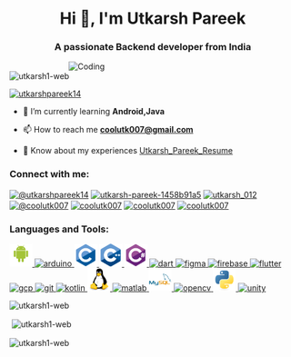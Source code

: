 <h1 align="center">Hi 👋, I'm Utkarsh Pareek</h1>
<h3 align="center">A passionate Backend developer from India</h3>
<img align="right" alt="Coding" width="400" src="https://i.pinimg.com/564x/1c/54/f7/1c54f7b06d7723c21afc5035bf88a5ef.jpg">

<p align="left"> <img src="https://komarev.com/ghpvc/?username=utkarsh1-web&label=Profile%20views&color=0e75b6&style=flat" alt="utkarsh1-web" /> </p>
<p align="left"> <a href="https://twitter.com/utkarshpareek14" target="blank"><img src="https://img.shields.io/twitter/follow/utkarshpareek14?logo=twitter&style=for-the-badge" alt="utkarshpareek14" /></a> </p>

- 🌱 I’m currently learning **Android,Java**

- 📫 How to reach me **coolutk007@gmail.com**

- 📄 Know about my experiences [Utkarsh_Pareek_Resume](Utkarsh_Pareek_Resume)

<h3 align="left">Connect with me:</h3>
<p align="left">
<a href="https://twitter.com/@UtkarshPareek14" target="blank"><img align="center" src="https://raw.githubusercontent.com/rahuldkjain/github-profile-readme-generator/master/src/images/icons/Social/twitter.svg" alt="@utkarshpareek14" height="30" width="40" /></a>
<a href="https://linkedin.com/in/utkarsh-pareek-1458b91a5" target="blank"><img align="center" src="https://raw.githubusercontent.com/rahuldkjain/github-profile-readme-generator/master/src/images/icons/Social/linked-in-alt.svg" alt="utkarsh-pareek-1458b91a5" height="30" width="40" /></a>
<a href="https://www.codechef.com/users/utkarsh_012" target="blank"><img align="center" src="https://cdn.jsdelivr.net/npm/simple-icons@3.1.0/icons/codechef.svg" alt="utkarsh_012" height="30" width="40" /></a>
<a href="https://www.hackerrank.com/@coolutk007" target="blank"><img align="center" src="https://raw.githubusercontent.com/rahuldkjain/github-profile-readme-generator/master/src/images/icons/Social/hackerrank.svg" alt="@coolutk007" height="30" width="40" /></a>
<a href="https://codeforces.com/profile/coolutk007" target="blank"><img align="center" src="https://raw.githubusercontent.com/rahuldkjain/github-profile-readme-generator/master/src/images/icons/Social/codeforces.svg" alt="coolutk007" height="30" width="40" /></a>
<a href="https://www.leetcode.com/coolutk007" target="blank"><img align="center" src="https://raw.githubusercontent.com/rahuldkjain/github-profile-readme-generator/master/src/images/icons/Social/leet-code.svg" alt="coolutk007" height="30" width="40" /></a>
<a href="https://auth.geeksforgeeks.org/user/coolutk007" target="blank"><img align="center" src="https://raw.githubusercontent.com/rahuldkjain/github-profile-readme-generator/master/src/images/icons/Social/geeks-for-geeks.svg" alt="coolutk007" height="30" width="40" /></a>
</p>

<h3 align="left">Languages and Tools:</h3>
<p align="left"> <a href="https://developer.android.com" target="_blank" rel="noreferrer"> <img src="https://raw.githubusercontent.com/devicons/devicon/master/icons/android/android-original-wordmark.svg" alt="android" width="40" height="40"/> </a> <a href="https://www.arduino.cc/" target="_blank" rel="noreferrer"> <img src="https://cdn.worldvectorlogo.com/logos/arduino-1.svg" alt="arduino" width="40" height="40"/> </a> <a href="https://www.cprogramming.com/" target="_blank" rel="noreferrer"> <img src="https://raw.githubusercontent.com/devicons/devicon/master/icons/c/c-original.svg" alt="c" width="40" height="40"/> </a> <a href="https://www.w3schools.com/cpp/" target="_blank" rel="noreferrer"> <img src="https://raw.githubusercontent.com/devicons/devicon/master/icons/cplusplus/cplusplus-original.svg" alt="cplusplus" width="40" height="40"/> </a> <a href="https://www.w3schools.com/cs/" target="_blank" rel="noreferrer"> <img src="https://raw.githubusercontent.com/devicons/devicon/master/icons/csharp/csharp-original.svg" alt="csharp" width="40" height="40"/> </a> <a href="https://dart.dev" target="_blank" rel="noreferrer"> <img src="https://www.vectorlogo.zone/logos/dartlang/dartlang-icon.svg" alt="dart" width="40" height="40"/> </a> <a href="https://www.figma.com/" target="_blank" rel="noreferrer"> <img src="https://www.vectorlogo.zone/logos/figma/figma-icon.svg" alt="figma" width="40" height="40"/> </a> <a href="https://firebase.google.com/" target="_blank" rel="noreferrer"> <img src="https://www.vectorlogo.zone/logos/firebase/firebase-icon.svg" alt="firebase" width="40" height="40"/> </a> <a href="https://flutter.dev" target="_blank" rel="noreferrer"> <img src="https://www.vectorlogo.zone/logos/flutterio/flutterio-icon.svg" alt="flutter" width="40" height="40"/> </a> <a href="https://cloud.google.com" target="_blank" rel="noreferrer"> <img src="https://www.vectorlogo.zone/logos/google_cloud/google_cloud-icon.svg" alt="gcp" width="40" height="40"/> </a> <a href="https://git-scm.com/" target="_blank" rel="noreferrer"> <img src="https://www.vectorlogo.zone/logos/git-scm/git-scm-icon.svg" alt="git" width="40" height="40"/> </a> <a href="https://kotlinlang.org" target="_blank" rel="noreferrer"> <img src="https://www.vectorlogo.zone/logos/kotlinlang/kotlinlang-icon.svg" alt="kotlin" width="40" height="40"/> </a> <a href="https://www.linux.org/" target="_blank" rel="noreferrer"> <img src="https://raw.githubusercontent.com/devicons/devicon/master/icons/linux/linux-original.svg" alt="linux" width="40" height="40"/> </a> <a href="https://www.mathworks.com/" target="_blank" rel="noreferrer"> <img src="https://upload.wikimedia.org/wikipedia/commons/2/21/Matlab_Logo.png" alt="matlab" width="40" height="40"/> </a> <a href="https://www.mysql.com/" target="_blank" rel="noreferrer"> <img src="https://raw.githubusercontent.com/devicons/devicon/master/icons/mysql/mysql-original-wordmark.svg" alt="mysql" width="40" height="40"/> </a> <a href="https://opencv.org/" target="_blank" rel="noreferrer"> <img src="https://www.vectorlogo.zone/logos/opencv/opencv-icon.svg" alt="opencv" width="40" height="40"/> </a> <a href="https://www.python.org" target="_blank" rel="noreferrer"> <img src="https://raw.githubusercontent.com/devicons/devicon/master/icons/python/python-original.svg" alt="python" width="40" height="40"/> </a> <a href="https://unity.com/" target="_blank" rel="noreferrer"> <img src="https://www.vectorlogo.zone/logos/unity3d/unity3d-icon.svg" alt="unity" width="40" height="40"/> </a> </p>

<p>
  <img align="left" src="https://github-readme-stats.vercel.app/api/top-langs?username=utkarsh1-web&show_icons=true&locale=en&layout=compact" alt="utkarsh1-web" /></p>
<br>

<p>&nbsp;<img align="center" src="https://github-readme-stats.vercel.app/api?username=utkarsh1-web&show_icons=true&locale=en" alt="utkarsh1-web" /></p>

<p><img align="center" src="https://github-readme-streak-stats.herokuapp.com/?user=utkarsh1-web&" alt="utkarsh1-web" /></p>
